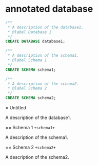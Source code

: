 # annotated database

```sql
/**
 * A description of the database1.
 * @label Database 1
 */
CREATE DATABASE database1;

/**
 * A description of the schema1.
 * @label Schema 1
 */
CREATE SCHEMA schema1;

/**
 * A description of the schema2.
 * @label Schema 2
 */
CREATE SCHEMA schema2;
```

= Untitled

A description of the database1.

== Schema 1 `+schema1+`

A description of the schema1.

== Schema 2 `+schema2+`

A description of the schema2.
